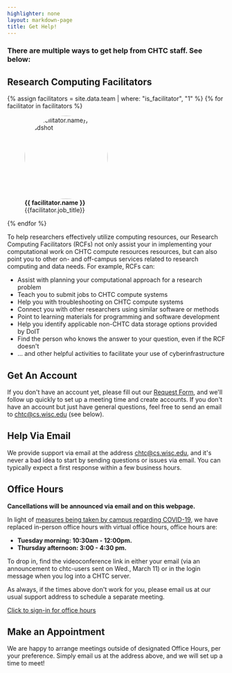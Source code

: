 ```yaml
---
highlighter: none
layout: markdown-page
title: Get Help!
---
```


### There are multiple ways to get help from CHTC staff. See below:

## Research Computing Facilitators

<div class="row justify-content-around d-none d-sm-flex">
    {% assign facilitators = site.data.team | where: "is_facilitator", "1" %}
    {% for facilitator in facilitators %}
        <div class="col-auto">
            <figure class="p-3">
                <img style="object-fit: cover; border-radius: 50%; width: 12rem; height: 12rem" class="" src="{{ facilitator.image | relative_url}}" alt="{{ facilitator.name}}'s Headshot">
                <figcaption class="mt-1"><b>{{ facilitator.name }}</b><br>{{facilitator.job_title}}</figcaption>
            </figure>
        </div>
    {% endfor %}
</div>


To help researchers effectively utilize computing resources, our Research
Computing Facilitators (RCFs) not only assist your in
implementing your computational work on CHTC compute resources
resources, but can also point you to other on- and off-campus services
related to research computing and data needs. For example, RCFs can: 

* Assist with planning your computational approach for a research
problem 
* Teach you to submit jobs to CHTC compute systems 
* Help you with troubleshooting on CHTC compute systems 
* Connect you with other researchers using similar software or methods 
* Point to learning materials for programming and software development 
* Help you identify applicable non-CHTC data storage options provided by DoIT 
* Find the person who knows the answer to your question, even if the RCF doesn't 
* ... and other helpful activities to facilitate your use of cyberinfrastructure

## Get An Account

If you don't have an account yet, please fill out our [Request
Form](form.html), and we'll follow up quickly to set up a meeting time
and create accounts. If you don't have an account but just have general
questions, feel free to send an email to chtc@cs.wisc.edu (see below).

## Help Via Email

<!--
### Facilitation staff will be out of the office on Friday, July 15 and supporting the OSG School Monday, July 25 - Friday, July 29. 
Expect delayed replies to email during this time. 
-->

We provide support via email at the address
[chtc@cs.wisc.edu](Mailto:chtc@cs.wisc.edu), and it's never a bad idea
to start by sending questions or issues via email. You can typically
expect a first response within a few business hours.

## Office Hours

**Cancellations will be announced via email and on this webpage.**

<!-- ### Office hours will be canceled on Tuesday, July 26 and Thursday, July 28. -->

In light of [measures being taken by campus regarding COVID-19](https://covid19.wisc.edu/), 
we have replaced in-person office hours with virtual office hours, office hours are:

-   **Tuesday morning: 10:30am - 12:00pm.** 
-   **Thursday afternoon: 3:00 - 4:30 pm.** 

To drop in, find the videoconference link in either your email (via 
an announcement to chtc-users sent on Wed., March 11) or in the login message
when you log into a CHTC server. 

As always, if the times above don't work for you, please email us 
at our usual support address to schedule a separate meeting. 

[Click to sign-in for office hours](sign-in.html)


<!-- For users who already have accounts, we have drop-in office hours on:

-   **Tuesday/Thursday afternoons, from 3:00 - 4:30 pm.**
-   **Wednesday morning from 9:30 - 11:30 am**

Office Hours are located in the [Discovery
Building](http://map.wisc.edu/s/919bjy8v) at the second-floor round
table, just off of the main staircase.\
 **For researchers without access to the upper floors of the Discovery
Building, check in at the front desk and ask them to "call CHTC."**\
 We will confirm that you are here for office hours and you will be let
upstairs. (Note: If you ask the desk to call for a facilitator, by name,
no one will answer as facilitators will not be in their *own* offices
during Office Hours.) --> 

## Make an Appointment

We are happy to arrange meetings outside of designated Office Hours, per
your preference. Simply email us at the address above, and we will set
up a time to meet!
